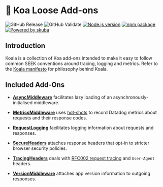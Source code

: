 # 🐨 Koa Loose Add-ons

![GitHub Release](https://github.com/seek-oss/koala/workflows/Release/badge.svg?branch=master)
![GitHub Validate](https://github.com/seek-oss/koala/workflows/Validate/badge.svg?branch=master)
[![Node.js version](https://img.shields.io/badge/node-%3E%3D%2010-brightgreen)](https://nodejs.org/en/)
[![npm package](https://img.shields.io/npm/v/seek-koala)](https://www.npmjs.com/package/seek-koala)
[![Powered by skuba](https://img.shields.io/badge/🤿%20skuba-powered-009DC4)](https://github.com/seek-oss/skuba)

## Introduction

Koala is a collection of Koa add-ons intended to make it easy to follow common SEEK conventions around tracing, logging and metrics.
Refer to the [Koala manifesto](CONTRIBUTING.md) for philosophy behind Koala.

## Included Add-Ons

- **[AsyncMiddleware](./src/asyncMiddleware/README.md)** facilitates lazy loading of an asynchronously-initialised middleware.

- **[MetricsMiddleware](./src/metricsMiddleware/README.md)** uses [hot-shots](https://github.com/brightcove/hot-shots) to record Datadog metrics about requests and their response codes.

- **[RequestLogging](./src/requestLogging/README.md)** facilitates logging information about requests and responses.

- **[SecureHeaders](./src/secureHeaders/README.md)** attaches response headers that opt-in to stricter browser security policies.

- **[TracingHeaders](./src/tracingHeaders/README.md)** deals with [RFC002 request tracing](https://github.com/SEEK-Jobs/rfc/blob/master/RFC002-RequestIds.md) and `User-Agent` headers.

- **[VersionMiddleware](./src/versionMiddleware/README.md)** attaches app version information to outgoing responses.
